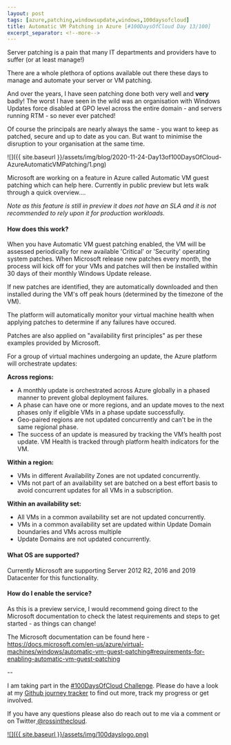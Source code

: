 ```yaml
---
layout: post
tags: [azure,patching,windowsupdate,windows,100daysofcloud]
title: Automatic VM Patching in Azure [#100DaysOfCloud Day 13/100] 
excerpt_separator: <!--more-->
---
```


Server patching is a pain that many IT departments and providers have to suffer (or at least manage!) 

There are a whole plethora of options available out there these days to manage and automate your server or VM patching. 

And over the years, I have seen patching done both very well and **very** badly! The worst I have seen in the wild was an organisation with Windows Updates force disabled at GPO level across the entire domain - and servers running RTM - so never ever patched!

Of course the principals are nearly always the same - you want to keep as patched, secure and up to date as you can. But want to minimise the disruption to your organisation at the same time.

![]({{ site.baseurl }}/assets/img/blog/2020-11-24-Day13of100DaysOfCloud-AzureAutomaticVMPatching/1.png)

Microsoft are working on a feature in Azure called Automatic VM guest patching which can help here. Currently in public preview but lets walk through a quick overview....

*Note as this feature is still in preview it does not have an SLA and it is not recommended to rely upon it for production workloads.*

#### How does this work?

When you have Automatic VM guest patching enabled, the VM will be assessed periodically for new available 'Critical' or 'Security' operating system patches. When Microsoft release new patches every month, the process will kick off for your VMs and patches will then be installed within 30 days of their monthly Windows Update release.

If new patches are identified, they are automatically downloaded and then installed during the VM's off peak hours (determined by the timezone of the VM).

The platform will automatically monitor your virtual machine health when applying patches to determine if any failures have occured.

Patches are also applied on "availability first principles" as per these examples provided by Microsoft.

For a group of virtual machines undergoing an update, the Azure platform will orchestrate updates:

**Across regions:**
- A monthly update is orchestrated across Azure globally in a phased manner to prevent global deployment failures.
- A phase can have one or more regions, and an update moves to the next phases only if eligible VMs in a phase update successfully.
- Geo-paired regions are not updated concurrently and can't be in the same regional phase.
- The success of an update is measured by tracking the VM’s health post update. VM Health is tracked through platform health indicators for the VM.

**Within a region:**
- VMs in different Availability Zones are not updated concurrently.
- VMs not part of an availability set are batched on a best effort basis to avoid concurrent updates for all VMs in a subscription.

**Within an availability set:**
- All VMs in a common availability set are not updated concurrently.
- VMs in a common availability set are updated within Update Domain boundaries and VMs across multiple 
- Update Domains are not updated concurrently.
 
#### What OS are supported?

Currently Microsoft are supporting Server 2012 R2, 2016 and 2019 Datacenter for this functionality. 

#### How do I enable the service?

As this is a preview service, I would recommend going direct to the Microsoft documentation to check the latest requirements and steps to get started - as things can change!

The Microsoft documentation can be found here - <a href="https://docs.microsoft.com/en-us/azure/virtual-machines/windows/automatic-vm-guest-patching#requirements-for-enabling-automatic-vm-guest-patching" target="_blank">https://docs.microsoft.com/en-us/azure/virtual-machines/windows/automatic-vm-guest-patching#requirements-for-enabling-automatic-vm-guest-patching</a>


--

I am taking part in the <a href="https://100daysofcloud.com/" target="_blank">#100DaysOfCloud Challenge</a>. Please do have a look at my <a href="https://github.com/rossinthecloud/100DaysOfCloud" target="_blank">Github journey tracker</a> to find out more, track my progress or get involved.

If you have any questions please also do reach out to me via a comment or on Twitter<a href="https://www.twitter.com/rossinthecloud" target="_blank"> @rossinthecloud</a>.

<a href="https://github.com/rossinthecloud/100DaysOfCloud" target="_blank">![]({{ site.baseurl }}/assets/img/100dayslogo.png)</a>

